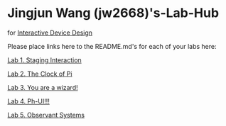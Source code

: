# Jingjun Wang (jw2668)'s-Lab-Hub
for [Interactive Device Design](https://github.com/FAR-Lab/Developing-and-Designing-Interactive-Devices/)

Please place links here to the README.md's for each of your labs here:

[Lab 1. Staging Interaction](Lab%201/)

[Lab 2. The Clock of Pi](Lab%202/)

[Lab 3. You are a wizard!](Lab%203/)

[Lab 4. Ph-UI!!!](Lab%204/)

[Lab 5. Observant Systems](Lab%205/)

